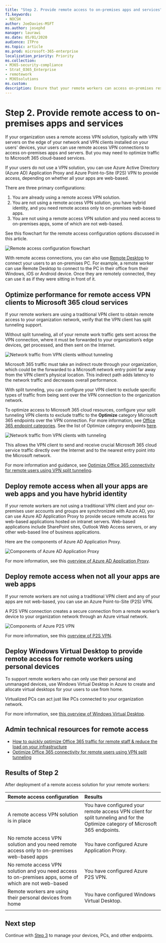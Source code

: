 ```yaml
---
title: "Step 2. Provide remote access to on-premises apps and services"
f1.keywords:
- NOCSH
author: JoeDavies-MSFT
ms.author: josephd
manager: laurawi
ms.date: 05/01/2020
audience: ITPro
ms.topic: article
ms.prod: microsoft-365-enterprise
localization_priority: Priority
ms.collection: 
- M365-security-compliance
- Strat_O365_Enterprise
- remotework
- M365solutions
ms.custom: 
description: Ensure that your remote workers can access on-premises resources while optimizing access to Microsoft 365 cloud services.
---
```


# Step 2. Provide remote access to on-premises apps and services

If your organization uses a remote access VPN solution, typically with VPN servers on the edge of your network and VPN clients installed on your users' devices, your users can use remote access VPN connections to access on-premises apps and servers. But you may need to optimize traffic to Microsoft 365 cloud-based services.

If your users do not use a VPN solution, you can use Azure Active Directory (Azure AD) Application Proxy and Azure Point-to-Site (P2S) VPN to provide access, depending on whether all your apps are web-based.

There are three primary configurations:

1. You are already using a remote access VPN solution.
2. You are not using a remote access VPN solution, you have hybrid identity, and you need remote access only to on-premises web-based apps.
3. You are not using a remote access VPN solution and you need access to on-premises apps, some of which are not web-based.

See this flowchart for the remote access configuration options discussed in this article.

![Remote access configuration flowchart](../media/empower-people-to-work-remotely-remote-access/empower-people-to-work-remotely-remote-access-flowchart.png)

With remote access connections, you can also use [Remote Desktop](https://support.microsoft.com/help/4028379/windows-10-how-to-use-remote-desktop) to connect your users to an on-premises PC. For example, a remote worker can use Remote Desktop to connect to the PC in their office from their Windows, iOS or Android device. Once they are remotely connected, they can use it as if they were sitting in front of it.

## Optimize performance for remote access VPN clients to Microsoft 365 cloud services

If your remote workers are using a traditional VPN client to obtain remote access to your organization network, verify that the VPN client has split tunneling support.

Without split tunneling, all of your remote work traffic gets sent across the VPN connection, where it must be forwarded to your organization’s edge devices, get processed, and then sent on the Internet.

![Network traffic from VPN clients without tunneling](../media/empower-people-to-work-remotely-remote-access/empower-people-to-work-remotely-remote-access-before-tunneling.png)

Microsoft 365 traffic must take an indirect route through your organization, which could be the forwarded to a Microsoft network entry point far away from the VPN client’s physical location. This indirect path adds latency to the network traffic and decreases overall performance. 

With split tunneling, you can configure your VPN client to exclude specific types of traffic from being sent over the VPN connection to the organization network.

To optimize access to Microsoft 365 cloud resources, configure your split tunneling VPN clients to exclude traffic to the **Optimize** category Microsoft 365 endpoints over the VPN connection. For more information, see [Office 365 endpoint categories](https://docs.microsoft.com/office365/enterprise/office-365-network-connectivity-principles#new-office-365-endpoint-categories). See the list of Optimize category endpoints [here](https://docs.microsoft.com/office365/enterprise/urls-and-ip-address-ranges).

![Network traffic from VPN clients with tunneling](../media/empower-people-to-work-remotely-remote-access/empower-people-to-work-remotely-remote-access-after-tunneling.png)

This allows the VPN client to send and receive crucial Microsoft 365 cloud service traffic directly over the Internet and to the nearest entry point into the Microsoft network.

For more information and guidance, see [Optimize Office 365 connectivity for remote users using VPN split tunneling](https://docs.microsoft.com/office365/enterprise/office-365-vpn-split-tunnel).

## Deploy remote access when all your apps are web apps and you have hybrid identity

If your remote workers are not using a traditional VPN client and your on-premises user accounts and groups are synchronized with Azure AD, you can use Azure AD Application Proxy to provide secure remote access for web-based applications hosted on intranet servers. Web-based applications include SharePoint sites, Outlook Web Access servers, or any other web-based line of business applications. 

Here are the components of Azure AD Application Proxy.

![Components of Azure AD Application Proxy](../media/empower-people-to-work-remotely-remote-access/empower-people-to-work-remotely-remote-access-application-proxy.png)

For more information, see this [overview of Azure AD Application Proxy](https://docs.microsoft.com/azure/active-directory/manage-apps/application-proxy).

## Deploy remote access when not all your apps are web apps

If your remote workers are not using a traditional VPN client and any of your apps are not web-based, you can use an Azure Point-to-Site (P2S) VPN.

A P2S VPN connection creates a secure connection from a remote worker’s device to your organization network through an Azure virtual network. 

![Components of Azure P2S VPN](../media/empower-people-to-work-remotely-remote-access/empower-people-to-work-remotely-remote-access-p2s-vpn.png)

For more information, see this [overview of P2S VPN](https://docs.microsoft.com/azure/vpn-gateway/point-to-site-about).

## Deploy Windows Virtual Desktop to provide remote access for remote workers using personal devices 

To support remote workers who can only use their personal and unmanaged devices, use Windows Virtual Desktop in Azure to create and allocate virtual desktops for your users to use from home.

Virtualized PCs can act just like PCs connected to your organization network.

For more information, see [this overview of Windows Virtual Desktop](https://docs.microsoft.com/azure/virtual-desktop/overview).

## Admin technical resources for remote access

- [How to quickly optimize Office 365 traffic for remote staff & reduce the load on your infrastructure](https://techcommunity.microsoft.com/t5/office-365-blog/how-to-quickly-optimize-office-365-traffic-for-remote-staff-amp/ba-p/1214571)
- [Optimize Office 365 connectivity for remote users using VPN split tunneling](https://docs.microsoft.com/office365/enterprise/office-365-vpn-split-tunnel)

## Results of Step 2

After deployment of a remote access solution for your remote workers:

| Remote access configuration | Results |
|:-------|:-----|
| A remote access VPN solution is in place | You have configured your remote access VPN client for split tunneling and for the Optimize category of Microsoft 365 endpoints. |
| No remote access VPN solution and you need remote access only to on-premises web-based apps | You have configured Azure Application Proxy. |
| No remote access VPN solution and you need access to on-premises apps, some of which are not web-based | You have configured Azure P2S VPN. |
| Remote workers are using their personal devices from home | You have configured Windows Virtual Desktop. |
|||

## Next step

Continue with [Step 3](empower-people-to-work-remotely-manage-endpoints.md) to manage your devices, PCs, and other endpoints.
